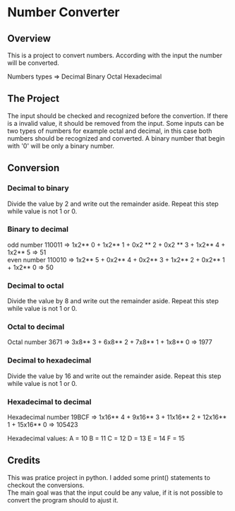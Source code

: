 # Number Converter

## Overview
This is a project to convert numbers. According with the input the number will be converted.

Numbers types => Decimal Binary Octal Hexadecimal

## The Project
The input should be checked and recognized before the convertion. If there is a invalid value, it should be removed from the input. Some inputs can be two types of numbers for example octal and decimal, in this case both numbers should be recognized and converted. A binary number that begin with '0' will be only a binary number.

## Conversion

### Decimal to binary 
Divide the value by 2 and write out the remainder aside. Repeat this step while value is not 1 or 0.

### Binary to decimal <br>
odd number 110011 => 1x2** 0 + 1x2** 1  + 0x2 ** 2 + 0x2 ** 3 + 1x2** 4 + 1x2** 5 => 51 <br>
even number 110010 => 1x2** 5 + 0x2** 4 + 0x2** 3 + 1x2** 2 + 0x2** 1 + 1x2** 0 => 50

### Decimal to octal <br>
Divide the value by 8 and write out the remainder aside. Repeat this step while value is not 1 or 0.

### Octal to decimal <br>
Octal number 3671 => 3x8** 3 + 6x8** 2 + 7x8** 1 + 1x8** 0 => 1977

### Decimal to hexadecimal <br>
Divide the value by 16 and write out the remainder aside. Repeat this step while value is not 1 or 0.

### Hexadecimal to decimal <br>
Hexadecimal number 19BCF => 1x16** 4 + 9x16** 3 + 11x16** 2 + 12x16** 1 + 15x16** 0 => 105423

Hexadecimal values:
A = 10 
B = 11
C = 12
D = 13
E = 14
F = 15

## Credits
This was pratice project in python. I added some print() statements to checkout the conversions. <br>The main goal was that the input could be any value, if it is not possible to convert the program should to ajust it.
